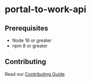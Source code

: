 # portal-to-work-api

## Prerequisites

-   Node 16 or greater
-   npm 8 or greater

## Contributing

Read our [Contributing Guide](CONTRIBUTING.md)

